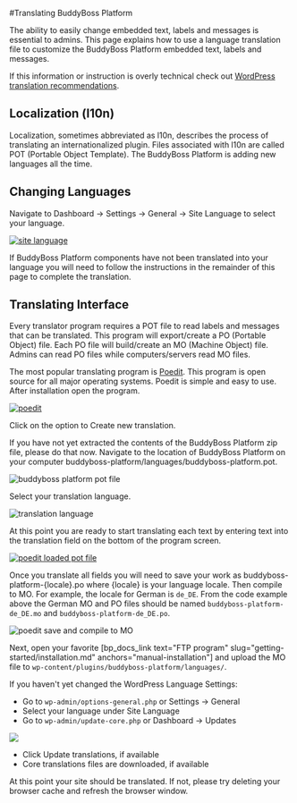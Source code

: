 #Translating BuddyBoss Platform

The ability to easily change embedded text, labels and messages is essential to admins. This page explains how to use a language translation file to customize the BuddyBoss Platform embedded text, labels and messages.

If this information or instruction is overly technical check out [WordPress translation recommendations](https://developer.wordpress.org/plugins/internationalization/localization/#translate-po-file).

Localization (l10n)<a name="Localization-(l10n)"></a>
-------------------

Localization, sometimes abbreviated as l10n, describes the process of translating an internationalized plugin. Files associated with l10n are called POT (Portable Object Template). The BuddyBoss Platform is adding new languages all the time.

Changing Languages<a name="Changing-Languages"></a>
------------------

Navigate to Dashboard -> Settings -> General -> Site Language to select your language.

[![site language](https://www.buddyboss.com/resources/wp-content/uploads/2019/02/sitelanguage-1024x496.jpg)](https://www.buddyboss.com/resources/wp-content/uploads/2019/02/sitelanguage.jpg)

If BuddyBoss Platform components have not been translated into your language you will need to follow the instructions in the remainder of this page to complete the translation.

Translating Interface<a name="Translating-Interface"></a>
---------------------

Every translator program requires a POT file to read labels and messages that can be translated. This program will export/create a PO (Portable Object) file. Each PO file will build/create an MO (Machine Object) file. Admins can read PO files while computers/servers read MO files.

The most popular translating program is [Poedit](https://poedit.net/download). This program is open source for all major operating systems. Poedit is simple and easy to use. After installation open the program.

[![poedit](https://www.buddyboss.com/resources/wp-content/uploads/2019/02/image-1024x846.png)](https://www.buddyboss.com/resources/wp-content/uploads/2019/02/image.png)

Click on the option to Create new translation.

If you have not yet extracted the contents of the BuddyBoss Platform zip file, please do that now. Navigate to the location of BuddyBoss Platform on your computer buddyboss-platform/languages/buddyboss-platform.pot.

![buddyboss platform pot file](https://www.buddyboss.com/resources/wp-content/uploads/2019/02/image-2.png)

Select your translation language.

![translation language](https://www.buddyboss.com/resources/wp-content/uploads/2019/02/image-3.png)

At this point you are ready to start translating each text by entering text into the translation field on the bottom of the program screen.

[![poedit loaded pot file](https://www.buddyboss.com/resources/wp-content/uploads/2019/02/image-4-1024x846.png)](https://www.buddyboss.com/resources/wp-content/uploads/2019/02/image-4.png)

Once you translate all fields you will need to save your work as buddyboss-platform-{locale}.po where {locale} is your language locale. Then compile to MO. For example, the locale for German is `de_DE`. From the code example above the German MO and PO files should be named `buddyboss-platform-de_DE.mo` and `buddyboss-platform-de_DE.po`.

![poedit save and compile to MO](https://www.buddyboss.com/resources/wp-content/uploads/2019/02/poeditsavecompile-1024x844.jpg)

Next, open your favorite [bp_docs_link text="FTP program" slug="getting-started/installation.md" anchors="manual-installation"] and upload the MO file to `wp-content/plugins/buddyboss-platform/languages/`.

If you haven't yet changed the WordPress Language Settings:

*   Go to `wp-admin/options-general.php` or Settings -> General
*   Select your language under Site Language
*   Go to `wp-admin/update-core.php` or Dashboard -> Updates

![](https://www.buddyboss.com/resources/wp-content/uploads/2019/02/dashboardupdates.jpg)

*   Click Update translations, if available
*   Core translations files are downloaded, if available

At this point your site should be translated. If not, please try deleting your browser cache and refresh the browser window.
